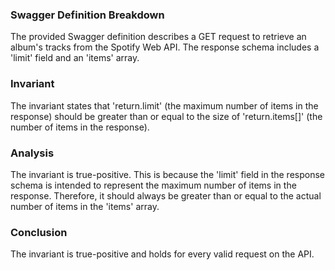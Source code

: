 ### Swagger Definition Breakdown
The provided Swagger definition describes a GET request to retrieve an album's tracks from the Spotify Web API. The response schema includes a 'limit' field and an 'items' array.

### Invariant
The invariant states that 'return.limit' (the maximum number of items in the response) should be greater than or equal to the size of 'return.items[]' (the number of items in the response).

### Analysis
The invariant is true-positive. This is because the 'limit' field in the response schema is intended to represent the maximum number of items in the response. Therefore, it should always be greater than or equal to the actual number of items in the 'items' array.

### Conclusion
The invariant is true-positive and holds for every valid request on the API.
